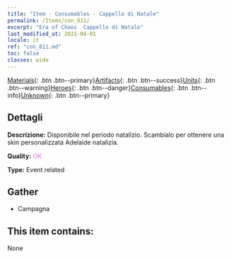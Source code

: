 ```yaml
---
title: "Item - Consumables - Cappello di Natale"
permalink: /Items/con_811/
excerpt: "Era of Chaos  Cappello di Natale"
last_modified_at: 2021-04-01
locale: it
ref: "con_811.md"
toc: false
classes: wide
---
```

 [Materials](/it/Items/){: .btn .btn--primary}[Artifacts](/it/Items/Artifacts/){: .btn .btn--success}[Units](/it/Items/Units/){: .btn .btn--warning}[Heroes](/it/Items/Heroes/){: .btn .btn--danger}[Consumables](/it/Items/Consumables/){: .btn .btn--info}[Unknown](/it/Items/Unknown/){: .btn .btn--primary}

## Dettagli
 **Descrizione:** Disponibile nel periodo natalizio. Scambialo per ottenere una skin personalizzata Adelaide natalizia.

 **Quality:** <span style="color: #DA70D6">OK</span>

 **Type:** Event related

## Gather

*    Campagna 

## This item contains:

  None

